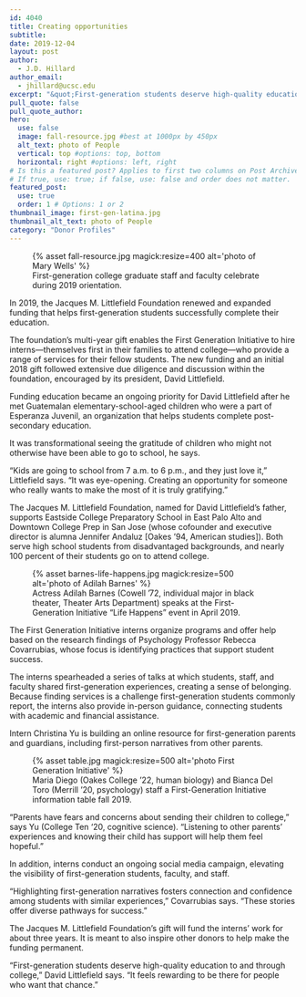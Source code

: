 ```yaml
---
id: 4040
title: Creating opportunities
subtitle: 
date: 2019-12-04
layout: post
author:
  - J.D. Hillard
author_email:
  - jhillard@ucsc.edu
excerpt: "&quot;First-generation students deserve high-quality education to and through college,&quot; says David Littlefield, president of the Jacques M. Littlefield Foundation, which made a multi-year gift to the First Generation Initiative"
pull_quote: false
pull_quote_author:
hero:
  use: false
  image: fall-resource.jpg #best at 1000px by 450px
  alt_text: photo of People
  vertical: top #options: top, bottom
  horizontal: right #options: left, right
# Is this a featured post? Applies to first two columns on Post Archive Page.
# If true, use: true; if false, use: false and order does not matter.
featured_post:
  use: true
  order: 1 # Options: 1 or 2
thumbnail_image: first-gen-latina.jpg
thumbnail_alt_text: photo of People
category: "Donor Profiles"
---
```


<figure class="inline-image left">
{% asset fall-resource.jpg magick:resize=400 alt='photo of Mary Wells' %}
<figcaption>First-generation college graduate staff and faculty celebrate during 2019 orientation.</figcaption></figure>

In 2019, the Jacques M. Littlefield Foundation renewed and expanded funding that helps first-generation students successfully complete their education.

The foundation’s multi-year gift enables the First Generation Initiative to hire interns—themselves first in their families to attend college—who provide a range of services for their fellow students. The new funding and an initial 2018 gift followed extensive due diligence and discussion within the foundation, encouraged by its president, David Littlefield.

Funding education became an ongoing priority for David Littlefield after he met Guatemalan elementary-school-aged children who were a part of Esperanza Juvenil, an organization that helps students complete post-secondary education.

It was transformational seeing the gratitude of children who might not otherwise have been able to go to school, he says.

“Kids are going to school from 7 a.m. to 6 p.m., and they just love it,” Littlefield says. “It was eye-opening. Creating an opportunity for someone who really wants to make the most of it is truly gratifying.”

The Jacques M. Littlefield Foundation, named for David Littlefield’s father, supports Eastside College Preparatory School in East Palo Alto and Downtown College Prep in San Jose (whose cofounder and executive director is alumna Jennifer Andaluz [Oakes ’94, American studies]). Both serve high school students from disadvantaged backgrounds, and nearly 100 percent of their students go on to attend college.

<figure class="inline-image full">
{% asset barnes-life-happens.jpg magick:resize=500 alt='photo of Adilah Barnes' %}
<figcaption>Actress Adilah Barnes (Cowell ’72, individual major in black theater, Theater Arts Department) speaks at the First-Generation Initiative &#8220;Life Happens&#8221; event in April 2019.</figcaption></figure>

The First Generation Initiative interns organize programs and offer help based on the research findings of Psychology Professor Rebecca Covarrubias, whose focus is identifying practices that support student success.

The interns spearheaded a series of talks at which students, staff, and faculty shared first-generation experiences, creating a sense of belonging. Because finding services is a challenge first-generation students commonly report, the interns also provide in-person guidance, connecting students with academic and financial assistance.

Intern Christina Yu is building an online resource for first-generation parents and guardians, including first-person narratives from other parents.

<figure class="inline-image right">
{% asset table.jpg magick:resize=500 alt='photo First Generation Initiative' %}
<figcaption>Maria Diego (Oakes College &#8217;22, human biology) and Bianca Del Toro (Merrill &#8217;20, psychology) staff a First-Generation Initiative information table fall 2019.</figcaption></figure>

“Parents have fears and concerns about sending their children to college,” says Yu (College Ten ‘20, cognitive science). “Listening to other parents’ experiences and knowing their child has support will help them feel hopeful.”

In addition, interns conduct an ongoing social media campaign, elevating the visibility of first-generation students, faculty, and staff.

“Highlighting first-generation narratives fosters connection and confidence among students with similar experiences,” Covarrubias says. &#8220;These stories offer diverse pathways for success.”

The Jacques M. Littlefield Foundation’s gift will fund the interns&#8217; work for about three years. It is meant to also inspire other donors to help make the funding permanent.

“First-generation students deserve high-quality education to and through college,” David Littlefield says. “It feels rewarding to be there for people who want that chance.”
